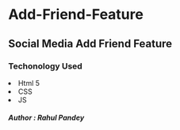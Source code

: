 # Add-Friend-Feature
<h2>Social Media Add Friend Feature </h2>
<h3>Techonology Used </h3>
<li>Html 5</li>
<li>CSS</li>
<li>JS</li>
<h5>Author : Rahul Pandey</h5>
